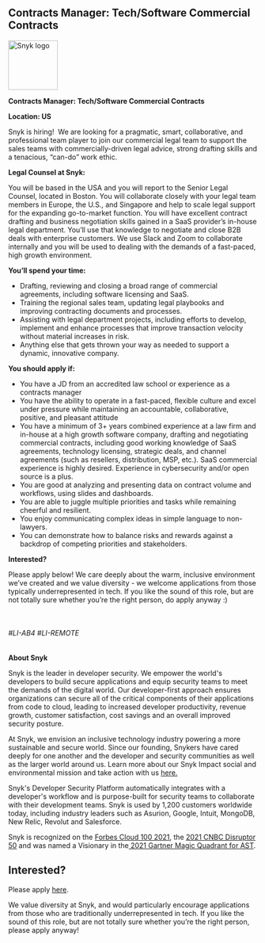 Contracts Manager: Tech/Software Commercial Contracts
---

<img src="https://res.cloudinary.com/snyk/image/upload/v1537345894/press-kit/brand/logo-black.png" width="100" alt="Snyk logo" />

<p><strong>Contracts Manager: Tech/Software Commercial Contracts</strong></p>
<p><strong>Location: US</strong></p>
<p><span style="font-weight: 400;">Snyk is hiring!&nbsp; We are looking for a pragmatic, smart, collaborative, and professional team player to join our commercial legal team to support the sales teams with commercially-driven legal advice, strong drafting skills and a tenacious, “can-do” work ethic.</span></p>
<p><strong>Legal Counsel at Snyk:</strong></p>
<p><span style="font-weight: 400;">You will be based in the USA and you will report to the Senior Legal Counsel, located in Boston. You will collaborate closely with your legal team members in Europe, the U.S., and Singapore and help to scale legal support for the expanding go-to-market function. You will have excellent contract drafting and business negotiation skills gained in a SaaS provider’s in-house legal department. You’ll use that knowledge to negotiate and close B2B deals with enterprise customers. We use Slack and Zoom to collaborate internally and you will be used to dealing with the demands of a fast-paced, high growth environment.&nbsp;</span></p>
<p><strong>You’ll spend your time:</strong></p>
<ul>
<li style="font-weight: 400;"><span style="font-weight: 400;">Drafting, reviewing and closing a broad range of commercial agreements, including software licensing and SaaS.</span></li>
<li style="font-weight: 400;"><span style="font-weight: 400;">Training the regional sales team, updating legal playbooks and improving contracting documents and processes.&nbsp;</span></li>
<li style="font-weight: 400;"><span style="font-weight: 400;">Assisting with legal department projects, including efforts to develop, implement and enhance processes that improve transaction velocity without material increases in risk.</span></li>
<li style="font-weight: 400;"><span style="font-weight: 400;">Anything else that gets thrown your way as needed to support a dynamic, innovative company.</span></li>
</ul>
<p><strong>You should apply if:</strong></p>
<ul>
<li style="font-weight: 400;"><span style="font-weight: 400;">You have a JD from an accredited law school or experience as a contracts manager</span></li>
<li style="font-weight: 400;"><span style="font-weight: 400;">You have the ability to operate in a fast-paced, flexible culture and excel under pressure while maintaining an accountable, collaborative, positive, and pleasant attitude&nbsp;</span></li>
<li style="font-weight: 400;"><span style="font-weight: 400;">You have a minimum of 3+ years combined experience at a law firm and in-house at a high growth software company, drafting and negotiating commercial contracts, including good working knowledge of SaaS agreements, technology licensing, strategic deals, and channel agreements (such as resellers, distribution, MSP, etc.). SaaS commercial experience is highly desired. Experience in cybersecurity and/or open source is a plus.&nbsp;&nbsp;</span></li>
<li style="font-weight: 400;"><span style="font-weight: 400;">You are good at analyzing and presenting data on contract volume and workflows, using slides and dashboards.&nbsp;</span></li>
<li style="font-weight: 400;"><span style="font-weight: 400;">You are able to juggle multiple priorities and tasks while remaining cheerful and resilient.</span></li>
<li style="font-weight: 400;"><span style="font-weight: 400;">You enjoy communicating complex ideas in simple language to non-lawyers.</span></li>
<li style="font-weight: 400;"><span style="font-weight: 400;">You can demonstrate how to balance risks and rewards against a backdrop of competing priorities and stakeholders.&nbsp;</span></li>
</ul>
<p><strong>Interested?</strong></p>
<p><span style="font-weight: 400;">Please apply below! We care deeply about the warm, inclusive environment we’ve created and we value diversity - we welcome applications from those typically underrepresented in tech. If you like the sound of this role, but are not totally sure whether you’re the right person, do apply anyway :)</span></p>
<p>&nbsp;</p>
<h6><span style="font-weight: 400;">#LI-AB4 #LI-REMOTE</span></h6><div class="content-conclusion"><p><strong>About Snyk</strong></p>
<p><span style="font-weight: 400;">Snyk is the leader in developer security. We empower the world's developers to build secure applications and equip security teams to meet the demands of the digital world. Our developer-first approach ensures organizations can secure all of the critical components of their applications from code to cloud, leading to increased developer productivity, revenue growth, customer satisfaction, cost savings and an overall improved security posture.&nbsp;</span></p>
<p><span style="font-weight: 400;">At Snyk, we envision an inclusive technology industry powering a more sustainable and secure world.</span> <span style="font-weight: 400;">Since our founding, Snykers have cared deeply for one another and the developer and security communities as well as the larger world around us. Learn more about our Snyk Impact social and environmental mission and take action with us </span><a href="https://snyk.io/about/snyk-impact/"><span style="font-weight: 400;">here.</span></a></p>
<p><span style="font-weight: 400;">Snyk's Developer Security Platform automatically integrates with a developer's workflow and is purpose-built for security teams to collaborate with their development teams. Snyk is used by 1,200 customers worldwide today, including industry leaders such as Asurion, Google, Intuit, MongoDB, New Relic, Revolut and Salesforce.</span></p>
<p><span style="font-weight: 400;">Snyk is recognized on the </span><a href="https://www.forbes.com/cloud100/#6f24b5ba5f94"><span style="font-weight: 400;">Forbes Cloud 100 2021</span></a><span style="font-weight: 400;">, the </span><a href="https://www.cnbc.com/2021/05/25/these-are-the-2021-cnbc-disruptor-50-companies.html"><span style="font-weight: 400;">2021 CNBC Disruptor 50</span></a><span style="font-weight: 400;"> and was named a Visionary in the</span><a href="https://snyk.io/blog/snyk-visionary-2021-gartner-magic-quadrant-for-ast/"><span style="font-weight: 400;"> 2021 Gartner Magic Quadrant for AST</span></a><span style="font-weight: 400;">.</span></p></div>

Interested?
---

Please apply [here](https://boards.greenhouse.io/snyk/jobs/5904706002#app).

We value diversity at Snyk, and would particularly encourage applications from those who are traditionally underrepresented in tech.
If you like the sound of this role, but are not totally sure whether you’re the right person, please apply anyway!
